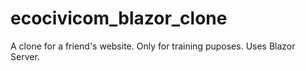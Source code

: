 # ecocivicom_blazor_clone
A clone for a friend's website. Only for training puposes. Uses Blazor Server.
